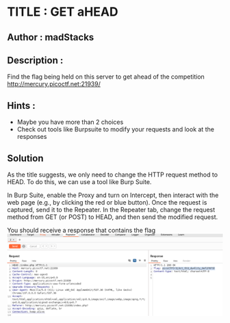 # TITLE : GET aHEAD
## Author : madStacks
## Description : 
Find the flag being held on this server to get ahead of the competition http://mercury.picoctf.net:21939/
## Hints :
- Maybe you have more than 2 choices
- Check out tools like Burpsuite to modify your requests and look at the responses
## Solution 
As the title suggests, we only need to change the HTTP request method to HEAD. To do this, we can use a tool like Burp Suite.

In Burp Suite, enable the Proxy and turn on Intercept, then interact with the web page (e.g., by clicking the red or blue button). Once the request is captured, send it to the Repeater. In the Repeater tab, change the request method from GET (or POST) to HEAD, and then send the modified request.

You should receive a response that contains the flag
![Flag](HEAD.png)
